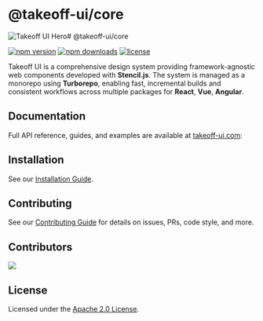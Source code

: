 # @takeoff-ui/core

![Takeoff UI Hero](https://unpkg.com/changelogr@latest/takeoff-og.jpg)# @takeoff-ui/core



[![npm version](https://img.shields.io/npm/v/@takeoff-ui/core.svg)](https://www.npmjs.com/package/@takeoff-ui/core)
[![npm downloads](https://img.shields.io/npm/dm/@takeoff-ui/core.svg)](https://www.npmjs.com/package/@takeoff-ui/core)
[![license](https://img.shields.io/badge/license-Apache--2.0-blue.svg)](./LICENSE)

Takeoff UI is a comprehensive design system providing framework-agnostic web components developed with **Stencil.js**. The system is managed as a monorepo using **Turborepo**, enabling fast, incremental builds and consistent workflows across multiple packages for **React**, **Vue**, **Angular**.

## Documentation
Full API reference, guides, and examples are available at [takeoff-ui.com](https://takeoff-ui-blond.vercel.app):  


## Installation
See our [Installation Guide](https://takeoff-ui-blond.vercel.app/docs/Installation).

## Contributing
See our [Contributing Guide](https://takeoff-ui-blond.vercel.app/docs/CONTRIBUTING) for details on issues, PRs, code style, and more.


## Contributors

<a href="https://github.com/turkishtechnology/takeoff-ui/graphs/contributors">
  <img src="https://contrib.rocks/image?repo=turkishtechnology/takeoff-ui" />
</a>


## License

Licensed under the [Apache 2.0 License](LICENSE).